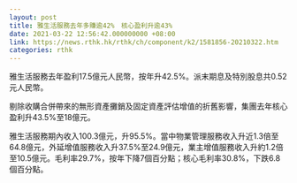 ```yaml
---
layout: post
title: 雅生活服務去年多賺逾42%　核心盈利升逾43%
date: 2021-03-22 12:56:42.000000000 +08:00
link: https://news.rthk.hk/rthk/ch/component/k2/1581856-20210322.htm
categories: rthk
---
```


雅生活服務去年盈利17.5億元人民幣，按年升42.5%。派末期息及特別股息共0.52元人民幣。

剔除收購合併帶來的無形資產攤銷及固定資產評估增值的折舊影響，集團去年核心盈利升43.5%至18億元。

雅生活服務期內收入100.3億元，升95.5%。當中物業管理服務收入升近1.3倍至64.8億元，外延增值服務收入升37.5%至24.9億元，業主增值服務收入升約1.2倍至10.5億元。毛利率29.7%，按年下降7個百分點；核心毛利率30.8%，下跌6.8個百分點。
